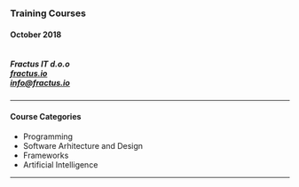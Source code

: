 

### Training Courses <br>
#### October 2018<br><br>
##### Fractus IT d.o.o<br>[fractus.io](https://fractus.io)<br>[info@fractus.io](mailto:info@fractus.io)<br>

---


#### Course Categories<br>
- Programming
- Software Arhitecture and Design 
- Frameworks    
- Artificial Intelligence
    
---


